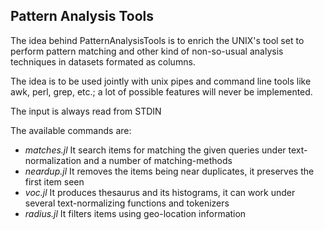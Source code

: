 ## Pattern Analysis Tools
The idea behind PatternAnalysisTools is to enrich the UNIX's tool set to perform pattern matching and other kind of non-so-usual analysis techniques in datasets formated as columns.

The idea is to be used jointly with unix pipes and command line tools like awk, perl, grep, etc.; a lot of possible features will never be implemented.

The input is always read from STDIN

The available commands are:

- _matches.jl_ It search items for matching the given queries under text-normalization and a number of matching-methods
- _neardup.jl_ It removes the items being near duplicates, it preserves the first item seen
- _voc.jl_ It produces thesaurus and its histograms, it can work under several text-normalizing functions and tokenizers
- _radius.jl_ It filters items using geo-location information
